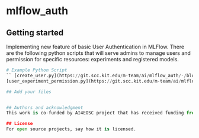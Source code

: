 # mlflow_auth



## Getting started

Implementing new feature of basic User Authentication in MLFlow.
There are the following python scripts that will serve admins to manage users and permission for specific resources: experiments and registered models.

```python
# Example Python Script
`` [create_user.py](https://git.scc.kit.edu/m-team/ai/mlflow_auth/-/blob/main/create_user.py): Contains methods to create new users, update passwords, update standard users as admin and finally delete existing users are written
[user_experiment_permission.py](https://git.scc.kit.edu/m-team/ai/mlflow_auth/-/blob/main/user_experiment_permission.py): Contain Methods to create new permissions to users for a given experiment, update existing experiment permission and delete them

## Add your files


## Authors and acknowledgment
This work is co-funded by AI4EOSC project that has received funding from the European Union's Horizon Europe 2022 research and innovation programme under agreement No 101058593

## License
For open source projects, say how it is licensed.
